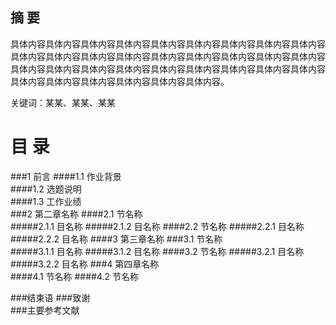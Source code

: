 摘     要
----------------------------------- 
具体内容具体内容具体内容具体内容具体内容具体内容具体内容具体内容具体内容具体内容具体内容具体内容具体内容具体内容具体内容具体内容具体内容具体内容具体内容具体内容具体内容具体内容具体内容具体内容具体内容具体内容具体内容具体内容具体内容具体内容具体内容具体内容具体内容。

关键词：某某、某某、某某
 

目    录
===================================  

###1 前言	
####1.1  作业背景	
####1.2  选题说明	
####1.3  工作业绩	
###2  第二章名称	
####2.1   节名称	
#####2.1.1  目名称	
#####2.1.2  目名称	
####2.2 节名称	
#####2.2.1  目名称	
#####2.2.2  目名称	
####3 第三章名称	
###3.1   节名称	
#####3.1.1  目名称	
#####3.1.2  目名称	
####3.2 节名称	
#####3.2.1  目名称	
#####3.2.2  目名称	
###4 第四章名称	
####4.1   节名称
####4.2   节名称

###结束语
###致谢	
###主要参考文献	



